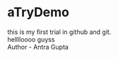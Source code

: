 # aTryDemo

this is my first trial in github and git.<br>
helllloooo guyss
<br>
Author - Antra Gupta
